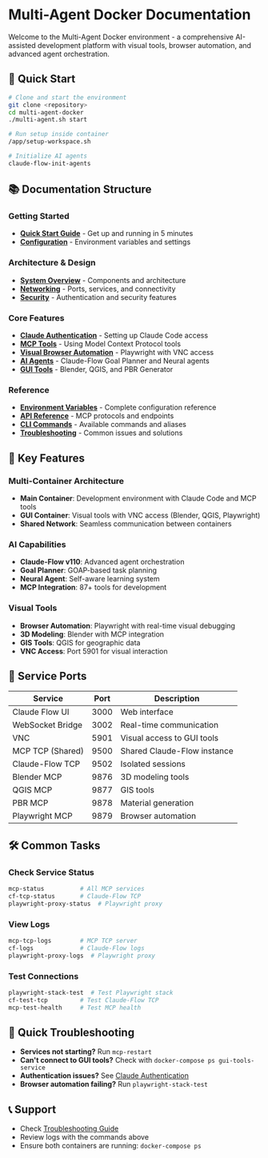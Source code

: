 # Multi-Agent Docker Documentation

Welcome to the Multi-Agent Docker environment - a comprehensive AI-assisted development platform with visual tools, browser automation, and advanced agent orchestration.

## 🚀 Quick Start

```bash
# Clone and start the environment
git clone <repository>
cd multi-agent-docker
./multi-agent.sh start

# Run setup inside container
/app/setup-workspace.sh

# Initialize AI agents
claude-flow-init-agents
```

## 📚 Documentation Structure

### Getting Started
- **[Quick Start Guide](getting-started/01-quick-start.md)** - Get up and running in 5 minutes
- **[Configuration](getting-started/02-configuration.md)** - Environment variables and settings

### Architecture & Design
- **[System Overview](architecture/01-overview.md)** - Components and architecture
- **[Networking](architecture/02-networking.md)** - Ports, services, and connectivity
- **[Security](architecture/03-security.md)** - Authentication and security features

### Core Features
- **[Claude Authentication](features/01-claude-authentication.md)** - Setting up Claude Code access
- **[MCP Tools](features/02-mcp-tools.md)** - Using Model Context Protocol tools
- **[Visual Browser Automation](features/03-playwright-visual.md)** - Playwright with VNC access
- **[AI Agents](features/04-ai-agents.md)** - Claude-Flow Goal Planner and Neural agents
- **[GUI Tools](features/05-gui-tools.md)** - Blender, QGIS, and PBR Generator

### Reference
- **[Environment Variables](reference/01-environment-variables.md)** - Complete configuration reference
- **[API Reference](reference/02-api-reference.md)** - MCP protocols and endpoints
- **[CLI Commands](reference/03-cli-commands.md)** - Available commands and aliases
- **[Troubleshooting](reference/04-troubleshooting.md)** - Common issues and solutions

## 🔧 Key Features

### Multi-Container Architecture
- **Main Container**: Development environment with Claude Code and MCP tools
- **GUI Container**: Visual tools with VNC access (Blender, QGIS, Playwright)
- **Shared Network**: Seamless communication between containers

### AI Capabilities
- **Claude-Flow v110**: Advanced agent orchestration
- **Goal Planner**: GOAP-based task planning
- **Neural Agent**: Self-aware learning system
- **MCP Integration**: 87+ tools for development

### Visual Tools
- **Browser Automation**: Playwright with real-time visual debugging
- **3D Modeling**: Blender with MCP integration
- **GIS Tools**: QGIS for geographic data
- **VNC Access**: Port 5901 for visual interaction

## 📡 Service Ports

| Service | Port | Description |
|---------|------|-------------|
| Claude Flow UI | 3000 | Web interface |
| WebSocket Bridge | 3002 | Real-time communication |
| VNC | 5901 | Visual access to GUI tools |
| MCP TCP (Shared) | 9500 | Shared Claude-Flow instance |
| Claude-Flow TCP | 9502 | Isolated sessions |
| Blender MCP | 9876 | 3D modeling tools |
| QGIS MCP | 9877 | GIS tools |
| PBR MCP | 9878 | Material generation |
| Playwright MCP | 9879 | Browser automation |

## 🛠️ Common Tasks

### Check Service Status
```bash
mcp-status          # All MCP services
cf-tcp-status       # Claude-Flow TCP
playwright-proxy-status  # Playwright proxy
```

### View Logs
```bash
mcp-tcp-logs        # MCP TCP server
cf-logs             # Claude-Flow logs
playwright-proxy-logs  # Playwright proxy
```

### Test Connections
```bash
playwright-stack-test  # Test Playwright stack
cf-test-tcp         # Test Claude-Flow TCP
mcp-test-health     # Test MCP health
```

## 🐛 Quick Troubleshooting

- **Services not starting?** Run `mcp-restart`
- **Can't connect to GUI tools?** Check with `docker-compose ps gui-tools-service`
- **Authentication issues?** See [Claude Authentication](features/01-claude-authentication.md)
- **Browser automation failing?** Run `playwright-stack-test`

## 📞 Support

- Check [Troubleshooting Guide](reference/04-troubleshooting.md)
- Review logs with the commands above
- Ensure both containers are running: `docker-compose ps`